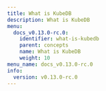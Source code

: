 ```yaml
---
title: What is KubeDB
description: What is KubeDB
menu:
  docs_v0.13.0-rc.0:
    identifier: what-is-kubedb
    parent: concepts
    name: What is KubeDB
    weight: 10
menu_name: docs_v0.13.0-rc.0
info:
  version: v0.13.0-rc.0
---
```


